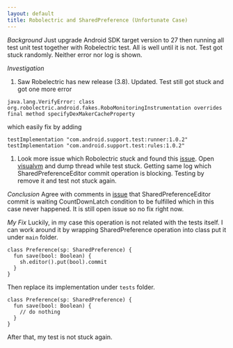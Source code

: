 ```yaml
---
layout: default
title: Robolectric and SharedPreference (Unfortunate Case)
---
```

*Background*
Just upgrade Android SDK target version to 27 then running all test unit test together with Robelectric test. All is well until it is not. Test got stuck randomly. Neither error nor log is shown.

*Investigation*
1. Saw Robelectric has new release (3.8). Updated. Test still got stuck and got one  more error
~~~
java.lang.VerifyError: class org.robolectric.android.fakes.RoboMonitoringInstrumentation overrides final method specifyDexMakerCacheProperty
~~~
which easily fix by adding
~~~
testImplementation "com.android.support.test:runner:1.0.2"
testImplementation "com.android.support.test:rules:1.0.2"
~~~
1. Look more issue which Robolectric stuck and found this [issue](https://github.com/robolectric/robolectric/issues/3721). Open [visualvm](https://visualvm.github.io/) and dump thread while test stuck. Getting same log which SharedPreferenceEditor commit operation is blocking. Testing by remove it and test not stuck again.

*Conclusion*
Agree with comments in [issue](https://github.com/robolectric/robolectric/issues/3721) that SharedPreferenceEditor commit is waiting CountDownLatch condition to be fulfilled which in this case never happened. It is still open issue so no fix right now.

*My Fix*
Luckily, in my case this operation is not related with the tests itself. I can work around it by wrapping SharedPreference operation into class put it under `main` folder.
~~~
class Preference(sp: SharedPreference) {
  fun save(bool: Boolean) {
    sh.editor().put(bool).commit
  }
}
~~~
Then replace its implementation under `tests` folder.
~~~
class Preference(sp: SharedPreference) {
  fun save(bool: Boolean) {
    // do nothing
  }
}
~~~
After that, my test is not stuck again.
